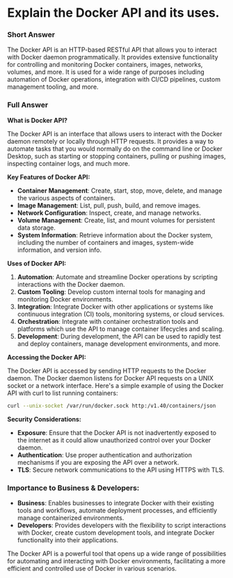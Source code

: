 # Explain the Docker API and its uses.

### Short Answer
The Docker API is an HTTP-based RESTful API that allows you to interact with Docker daemon programmatically. It provides extensive functionality for controlling and monitoring Docker containers, images, networks, volumes, and more. It is used for a wide range of purposes including automation of Docker operations, integration with CI/CD pipelines, custom management tooling, and more.

### Full Answer

**What is Docker API?**

The Docker API is an interface that allows users to interact with the Docker daemon remotely or locally through HTTP requests. It provides a way to automate tasks that you would normally do on the command line or Docker Desktop, such as starting or stopping containers, pulling or pushing images, inspecting container logs, and much more.

**Key Features of Docker API:**

- **Container Management**: Create, start, stop, move, delete, and manage the various aspects of containers.
- **Image Management**: List, pull, push, build, and remove images.
- **Network Configuration**: Inspect, create, and manage networks.
- **Volume Management**: Create, list, and mount volumes for persistent data storage.
- **System Information**: Retrieve information about the Docker system, including the number of containers and images, system-wide information, and version info.

**Uses of Docker API:**

1. **Automation**: Automate and streamline Docker operations by scripting interactions with the Docker daemon.
2. **Custom Tooling**: Develop custom internal tools for managing and monitoring Docker environments.
3. **Integration**: Integrate Docker with other applications or systems like continuous integration (CI) tools, monitoring systems, or cloud services.
4. **Orchestration**: Integrate with container orchestration tools and platforms which use the API to manage container lifecycles and scaling.
5. **Development**: During development, the API can be used to rapidly test and deploy containers, manage development environments, and more.

**Accessing the Docker API:**

The Docker API is accessed by sending HTTP requests to the Docker daemon. The Docker daemon listens for Docker API requests on a UNIX socket or a network interface. Here's a simple example of using the Docker API with curl to list running containers:

```sh
curl --unix-socket /var/run/docker.sock http:/v1.40/containers/json
```

**Security Considerations:**

- **Exposure**: Ensure that the Docker API is not inadvertently exposed to the internet as it could allow unauthorized control over your Docker daemon.
- **Authentication**: Use proper authentication and authorization mechanisms if you are exposing the API over a network.
- **TLS**: Secure network communications to the API using HTTPS with TLS.

### Importance to Business & Developers:

- **Business**: Enables businesses to integrate Docker with their existing tools and workflows, automate deployment processes, and efficiently manage containerized environments.
- **Developers**: Provides developers with the flexibility to script interactions with Docker, create custom development tools, and integrate Docker functionality into their applications.

The Docker API is a powerful tool that opens up a wide range of possibilities for automating and interacting with Docker environments, facilitating a more efficient and controlled use of Docker in various scenarios.